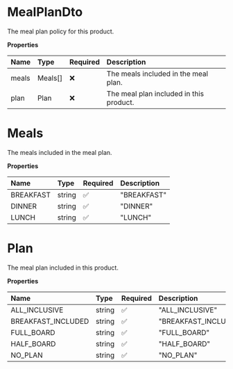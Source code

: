 # MealPlanDto

The meal plan policy for this product.

**Properties**

| Name  | Type    | Required | Description                             |
| :---- | :------ | :------- | :-------------------------------------- |
| meals | Meals[] | ❌       | The meals included in the meal plan.    |
| plan  | Plan    | ❌       | The meal plan included in this product. |

# Meals

The meals included in the meal plan.

**Properties**

| Name      | Type   | Required | Description |
| :-------- | :----- | :------- | :---------- |
| BREAKFAST | string | ✅       | "BREAKFAST" |
| DINNER    | string | ✅       | "DINNER"    |
| LUNCH     | string | ✅       | "LUNCH"     |

# Plan

The meal plan included in this product.

**Properties**

| Name               | Type   | Required | Description          |
| :----------------- | :----- | :------- | :------------------- |
| ALL_INCLUSIVE      | string | ✅       | "ALL_INCLUSIVE"      |
| BREAKFAST_INCLUDED | string | ✅       | "BREAKFAST_INCLUDED" |
| FULL_BOARD         | string | ✅       | "FULL_BOARD"         |
| HALF_BOARD         | string | ✅       | "HALF_BOARD"         |
| NO_PLAN            | string | ✅       | "NO_PLAN"            |
